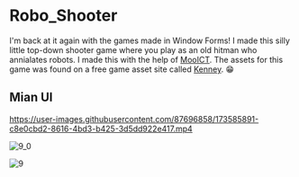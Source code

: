 # Robo_Shooter
I'm back at it again with the games made in Window Forms! I made this silly little top-down shooter game where you play as an old hitman who annialates robots. I made this with the help of [MooICT](https://www.mooict.com/). The assets for this game was found on a free game asset site called [Kenney](https://www.kenney.nl/assets). 😁

## Mian UI




https://user-images.githubusercontent.com/87696858/173585891-c8e0cbd2-8616-4bd3-b425-3d5dd922e417.mp4



![9_0](https://user-images.githubusercontent.com/87696858/173585649-e32323e4-92d6-49c5-b30d-0de19fedcb0f.png)

![9](https://user-images.githubusercontent.com/87696858/173585654-0e36487c-286b-48e7-978b-b696ae8cc6e9.png)
